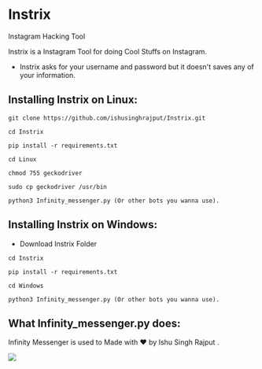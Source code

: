 # Instrix
Instagram Hacking Tool

Instrix is a Instagram Tool for doing Cool Stuffs on Instagram.
- Instrix asks for your username and password but it doesn't saves any of your information.

## Installing Instrix on Linux:

```
git clone https://github.com/ishusinghrajput/Instrix.git
```
```
cd Instrix
```
```
pip install -r requirements.txt
```
```
cd Linux
```
```
chmod 755 geckodriver
```
```
sudo cp geckodriver /usr/bin
```
```
python3 Infinity_messenger.py (Or other bots you wanna use).
```

## Installing Instrix on Windows:

- Download Instrix Folder
```
cd Instrix
```
```
pip install -r requirements.txt
```
```
cd Windows
```
```
python3 Infinity_messenger.py (Or other bots you wanna use).
```

## What Infinity_messenger.py does:
Infinity Messenger is used to
Made with ❤️ by Ishu Singh Rajput .

<a href=https://instagram.com/ishuxrajput><img src= https://pin.it/3YypSWc /> <a/>
